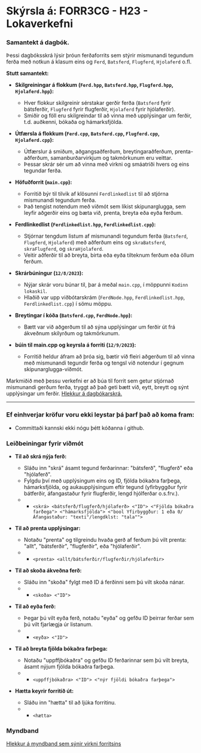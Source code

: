 # Skýrsla á: FORR3CG - H23 - Lokaverkefni
### Samantekt á dagbók.
Þessi dagbóksskrá lýsir þróun ferðaforrits sem stýrir mismunandi tegundum ferða með notkun á klasum eins og `Ferd`, `Batsferd`, `Flugferd`, `Hjolaferd` o.fl.

**Stutt samantekt:**

- **Skilgreiningar á flokkum (`Ferd.hpp`, `Batsferd.hpp`, `Flugferd.hpp`, `Hjolaferd.hpp`):**
  - Hver flokkur skilgreinir sérstakar gerðir ferða (`Batsferd` fyrir bátsferðir, `Flugferd` fyrir flugferðir, `Hjolaferd` fyrir hjólaferðir).
  - Smiðir og föll eru skilgreindar til að vinna með upplýsingar um ferðir, t.d. auðkenni, bókaða og hámarksfjölda.

- **Útfærsla á flokkum (`Ferd.cpp`, `Batsferd.cpp`, `Flugferd.cpp`, `Hjolaferd.cpp`):**
  - Útfærslur á smiðum, aðgangsaðferðum, breytingaraðferðum, prenta-aðferðum, samanburðarvirkjum og takmörkunum eru veittar.
  - Þessar skrár sér um að vinna með virkni og smáatriði hvers og eins tegundar ferða.

- **Höfuðforrit (`main.cpp`):**
  - Forritið býr til tilvik af klösunni `Ferdlinkedlist` til að stjórna mismunandi tegundum ferða.
  - Það tengist notendum með viðmót sem líkist skipunarglugga, sem leyfir aðgerðir eins og bæta við, prenta, breyta eða eyða ferðum.

- **Ferdlinkedlist (`Ferdlinkedlist.hpp`, `Ferdlinkedlist.cpp`):**
  - Stjórnar tengdum listum af mismunandi tegundum ferða (`Batsferd`, `Flugferd`, `Hjolaferd`) með aðferðum eins og `skraBatsferd`, `skraFlugferd`, og `skraHjolaferd`.
  - Veitir aðferðir til að breyta, birta eða eyða tilteknum ferðum eða öllum ferðum.

- **Skrárbúningur (`12/8/2023`):**
  - Nýjar skrár voru búnar til, þar á meðal `main.cpp`, í möppunni `Kodinn lokaskil`.
  - Hlaðið var upp viðbótarskrám (`FerdNode.hpp`, `Ferdlinkedlist.hpp`, `Ferdlinkedlist.cpp`) í sömu möppu.

- **Breytingar í kóða (`Batsferd.cpp`, `FerdNode.hpp`):**
  - Bætt var við aðgerðum til að sýna upplýsingar um ferðir út frá ákveðnum skilyrðum og takmörkunum.

- **búin til main.cpp og keyrsla á forriti (`12/9/2023`):**
  - Forritið heldur áfram að þróa sig, bætir við fleiri aðgerðum til að vinna með mismunandi tegundir ferða og tengsl við notendur í gegnum skipunarglugga-viðmót. 
  
Markmiðið með þessu verkefni er að búa til forrit sem getur stjórnað mismunandi gerðum ferða, tryggt að það geti bætt við, eytt, breytt og sýnt upplýsingar um ferðir.
[Hlekkur á dagbókarskrá.](https://github.com/valdaska21/FORR3CG-Haust-2023---Lokaverkefni---Valdas/blob/main/dagbok.md)  

--- 
### Ef einhverjar kröfur voru ekki leystar þá þarf það að koma fram: 
- Committaði kannski ekki nógu þétt kóðanna í github.

### Leiðbeiningar fyrir viðmót
- **Til að skrá nýja ferð:**
   - Sláðu inn "skrá" ásamt tegund ferðarinnar: "bátsferð", "flugferð" eða "hjólaferð".
   - Fylgdu því með upplýsingum eins og ID, fjölda bókaðra farþega, hámarksfjölda, og aukaupplýsingum eftir tegund (yfirbyggður fyrir bátferðir, áfangastaður fyrir flugferðir, lengd hjólferðar o.s.frv.).
   - - `<skrá> <bátsferð/flugferð/hjólaferð> <"ID"> <"Fjölda bókaðra farðega"> <"hámarksfjölda"> <"bool Yfirbyggður: 1 eða 0/Áfangastaður: "texti"/lengdklst: "tala"">`

- **Til að prenta upplýsingar:**
   - Notaðu "prenta" og tilgreindu hvaða gerð af ferðum þú vilt prenta: "allt", "bátsferðir", "flugferðir", eða "hjólaferðir".
   -  - `<prenta> <allt/bátsferðir/flugferðir/hjólaferðir>` 

- **Til að skoða ákveðna ferð:**
   - Sláðu inn "skoða" fylgt með ID á ferðinni sem þú vilt skoða nánar.
   -  - `<skoða> <"ID">`

- **Til að eyða ferð:**
   - Þegar þú vilt eyða ferð, notaðu "eyða" og gefðu ID þeirrar ferðar sem þú vilt fjarlægja úr listanum.
   -  - `<eyða> <"ID">`

- **Til að breyta fjölda bókaðra farþega:**
   - Notaðu "uppffjbókaðra" og gefðu ID ferðarinnar sem þú vilt breyta, ásamt nýjum fjölda bókaðra farþega.
   -  - `<uppffjbókaðra> <"ID"> <"nýr fjöldi bókaðra farþega">`

- **Hætta keyrir forritið út:**
   - Sláðu inn "hætta" til að ljúka forritinu.
   -  - `<hætta>`

### Myndband
[Hlekkur á myndband sem sýnir virkni forritsins](https://github.com/valdaska21/FORR3CG-Haust-2023---Lokaverkefni---Valdas/blob/main/Myndband_a_notkun_forritsins_10mb.mp4)
